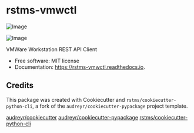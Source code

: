 rstms-vmwctl
============


![Image](https://img.shields.io/github/license/rstms/rstms_vmwctl)

![Image](https://img.shields.io/pypi/v/rstms_vmwctl.svg)





VMWare Workstation REST API Client


* Free software: MIT license
* Documentation: https://rstms-vmwctl.readthedocs.io.



Credits
-------

This package was created with Cookiecutter and `rstms/cookiecutter-python-cli`, a fork of the `audreyr/cookiecutter-pypackage` project template.

[audreyr/cookiecutter](https://github.com/audreyr/cookiecutter)
[audreyr/cookiecutter-pypackage](https://github.com/audreyr/cookiecutter-pypackage)
[rstms/cookiecutter-python-cli](https://github.com/rstms/cookiecutter-python-cli)
